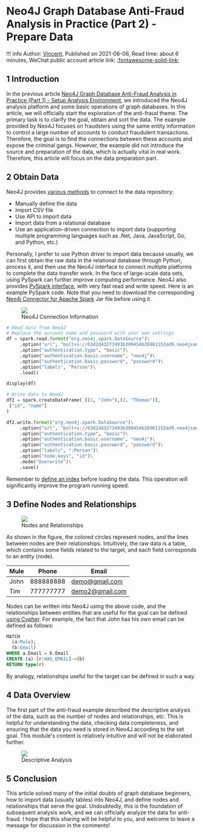 # Neo4J Graph Database Anti-Fraud Analysis in Practice (Part 2) - Prepare Data
!!! info
    Author: [Vincent](https://github.com/Realvincentyuan), Published on 2021-06-06, Read time: about 6 minutes, WeChat public account article link: [:fontawesome-solid-link:](https://mp.weixin.qq.com/s?__biz=MzI4Mjk3NzgxOQ==&mid=2247485256&idx=1&sn=0d87a1d090f7282f85f3d2395372c8ed&chksm=eb90f43cdce77d2af75e6313e945a83f2309743e7e7e0855c99d9ecece6f3d24f3ad06ae80a4&token=771475859&lang=zh_CN#rd)

## 1 Introduction

In the previous article [Neo4J Graph Database Anti-Fraud Analysis in Practice (Part 1) - Setup Analysis Environment](https://mp.weixin.qq.com/s?__biz=MzI4Mjk3NzgxOQ==&mid=2247485213&idx=1&sn=ed9051c887847bcf35ef6e21af6005f4&chksm=eb90f469dce77d7fa1325810d537e183c65eef7067f20219eee02d6f3667d14554832103986d&token=771475859&lang=zh_CN#rd), we introduced the Neo4J analysis platform and some basic operations of graph databases. In this article, we will officially start the exploration of the anti-fraud theme. The primary task is to clarify the goal, obtain and sort the data. The example provided by Neo4J focuses on fraudsters using the same entity information to control a large number of accounts to conduct fraudulent transactions. Therefore, the goal is to find the connections between these accounts and expose the criminal gangs. However, the example did not introduce the source and preparation of the data, which is actually vital in real work. Therefore, this article will focus on the data preparation part.

## 2 Obtain Data

Neo4J provides [various methods](https://neo4j.com/developer/data-import/ 'Import Data to Neo4J') to connect to the data repository:

- Manually define the data
- Import CSV file
- Use API to import data
- Import data from a relational database
- Use an application-driven connection to import data (supporting multiple programming languages such as .Net, Java, JavaScript, Go, and Python, etc.)

Personally, I prefer to use Python driver to import data because usually, we can first obtain the raw data in the relational database through Python, process it, and then use the Neo4J interface to connect multiple platforms to complete the data transfer work. In the face of large-scale data sets, using PySpark can further improve computing performance. Neo4J also provides [PySpark interface](https://neo4j.com/docs/spark/current/python/ 'Neo4J PySpark Interface'), with very fast read and write speed. Here is an example PySpark code. Note that you need to download the corresponding [Neo4j Connector for Apache Spark](https://github.com/neo4j-contrib/neo4j-spark-connector/releases 'Neo4j Connector for Apache Spark') Jar file before using it.

<figure>
  <img src="https://cdn.jsdelivr.net/gh/BulletTech2021/Pics/img/1_V/Neo4J连接信息.png"  />
  <figcaption>Neo4J Connection Information</figcaption>
</figure>


```Python
# Read data from Neo4J
# Replace the account name and password with your own settings
df = spark.read.format("org.neo4j.spark.DataSource")\
     .option("url", "bolt+s://63d2d43273493b399454b26961152ed9.neo4jsandbox.com:7687")\
     .option("authentication.type", "basic")\
     .option("authentication.basic.username", "neo4j")\
     .option("authentication.basic.password", "password")\
     .option("labels", "Person")\
     .load()

display(df)

# Write data to Neo4J
df2 = spark.createDataFrame( [(1, "John"),(2, "Thomas")],
 ["id", "name"]
)

df2.write.format("org.neo4j.spark.DataSource")\
     .option("url", "bolt+s://63d2d43273493b399454b26961152ed9.neo4jsandbox.com:7687")\
     .option("authentication.type", "basic")\
     .option("authentication.basic.username", "neo4j")\
     .option("authentication.basic.password", "password")\
     .option("labels", ":Person")\
     .option("node.keys", "id")\
     .mode("Overwrite")\
     .save()
```

Remember to [define an index](https://neo4j.com/docs/cypher-manual/current/indexes-for-search-performance/ 'Indexes for search performance') before loading the data. This operation will significantly improve the program running speed.

## 3 Define Nodes and Relationships

<figure>
  <img src="https://cdn.jsdelivr.net/gh/BulletTech2021/Pics/img/1_V/节点和关系.png"  />
  <figcaption>Nodes and Relationships</figcaption>
</figure>

As shown in the figure, the colored circles represent nodes, and the lines between nodes are their relationships. Intuitively, the raw data is a table, which contains some fields related to the target, and each field corresponds to an entity (node).

| Mule | Phone     | Email           |
|------|-----------|-----------------|
| John | 888888888 | demo@gmail.com  |
| Tim  | 777777777 | demo2@gmail.com |

Nodes can be written into Neo4J using the above code, and the relationships between entities that are useful for the goal can be defined [using Cypher](https://neo4j.com/docs/cypher-manual/current/clauses/create/#create-relationships 'Create relationships in Neo4j'). For example, the fact that John has his own email can be defined as follows:

```sql
MATCH
  (a:Mule),
  (b:Email)
WHERE a.Email = b.Email
CREATE (a)-[r:HAS_EMAIL]->(b)
RETURN type(r)
```

By analogy, relationships useful for the target can be defined in such a way.

## 4 Data Overview

The first part of the anti-fraud example described the descriptive analysis of the data, such as the number of nodes and relationships, etc. This is helpful for understanding the data, checking data completeness, and ensuring that the data you need is stored in Neo4J according to the set goal. This module's content is relatively intuitive and will not be elaborated further.

<figure>
  <img src="https://cdn.jsdelivr.net/gh/BulletTech2021/Pics/img/1_V/描述性统计.png"  />
  <figcaption>Descriptive Analysis</figcaption>
</figure>

## 5 Conclusion

This article solved many of the initial doubts of graph database beginners, how to import data (usually tables) into Neo4J, and define nodes and relationships that serve the goal. Undoubtedly, this is the foundation of subsequent analysis work, and we can officially analyze the data for anti-fraud. I hope that this sharing will be helpful to you, and welcome to leave a message for discussion in the comments!